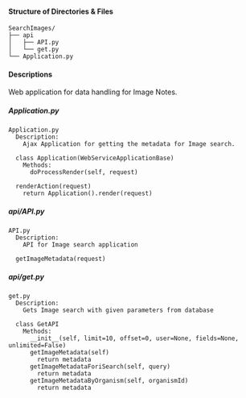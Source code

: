 
#### Structure of Directories & Files
```
SearchImages/
├── api
│   ├── API.py
│   └── get.py
└── Application.py
```


#### Descriptions

Web application for data handling for Image Notes. 

##### Application.py
```
Application.py
  Description:
    Ajax Application for getting the metadata for Image search.

  class Application(WebServiceApplicationBase)
    Methods:
      doProcessRender(self, request)
  
  renderAction(request)
    return Application().render(request)
```


##### api/API.py
```
API.py
  Description:
    API for Image search application

  getImageMetadata(request)
```


##### api/get.py
```
get.py
  Description:
    Gets Image search with given parameters from database

  class GetAPI
    Methods:
      __init__(self, limit=10, offset=0, user=None, fields=None, unlimited=False)
      getImageMetadata(self)
        return metadata
      getImageMetadataForiSearch(self, query)
        return metadata
      getImageMetadataByOrganism(self, organismId)
        return metadata
```

